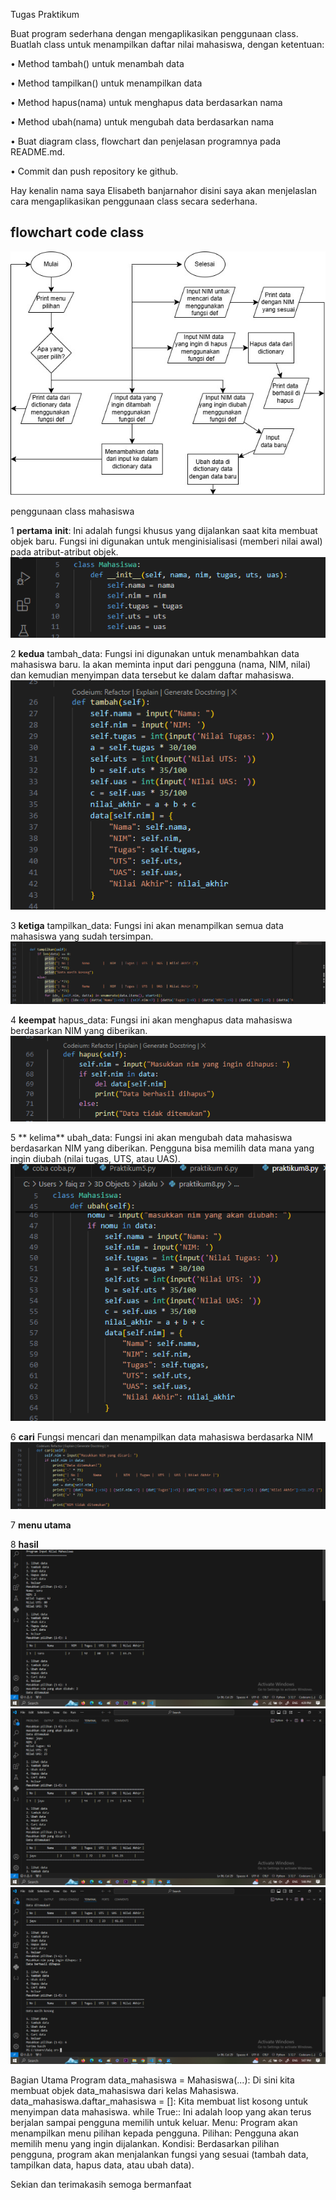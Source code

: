 Tugas Praktikum

Buat program sederhana dengan mengaplikasikan penggunaan class. Buatlah class untuk menampilkan daftar nilai mahasiswa, dengan ketentuan:

• Method tambah() untuk menambah data

• Method tampilkan() untuk menampilkan data

• Method hapus(nama) untuk menghapus data berdasarkan nama

• Method ubah(nama) untuk mengubah data berdasarkan nama

• Buat diagram class, flowchart dan penjelasan programnya pada README.md.

• Commit dan push repository ke github.

Hay kenalin nama saya Elisabeth banjarnahor disini saya akan menjelaslan cara mengaplikasikan penggunaan class secara sederhana. 


## flowchart code class ##
![](https://github.com/Elisabethbanjarnahor/Praktikum-ke-8/blob/9e3da96ddb4132291e59a756a31566070e488e58/flowchart.jpg)



penggunaan class mahasiswa

1 **pertama**
__init__: Ini adalah fungsi khusus yang dijalankan saat kita membuat objek baru. Fungsi ini digunakan untuk menginisialisasi (memberi nilai awal) pada atribut-atribut objek.
![](https://github.com/Elisabethbanjarnahor/Praktikum-ke-8/blob/70b13b0773a208e75a42d698cc4a51511f462dd4/393561224-bb33f7eb-67fa-45f7-89b3-d11394820d07.png)


2 **kedua**
tambah_data: Fungsi ini digunakan untuk menambahkan data mahasiswa baru. Ia akan meminta input dari pengguna (nama, NIM, nilai) dan kemudian menyimpan data tersebut ke dalam daftar mahasiswa.
![](https://github.com/Elisabethbanjarnahor/Praktikum-ke-8/blob/28251d09560fbd69b43fd304ea36b917503a5b66/393561751-d3ff80bd-b503-49ca-a7a9-e3b73ef68e10.png)


3 **ketiga**
tampilkan_data: Fungsi ini akan menampilkan semua data mahasiswa yang sudah tersimpan.
![](https://github.com/Elisabethbanjarnahor/Praktikum-ke-8/blob/1b7ff3491b22b521a0a900acfee8cf951f61267b/393561563-ea3fb839-cf15-437c-aaf3-87df4667d21e.png)


4 **keempat**
hapus_data: Fungsi ini akan menghapus data mahasiswa berdasarkan NIM yang diberikan.
![](https://github.com/Elisabethbanjarnahor/Praktikum-ke-8/blob/5a5b7dbba05c526782b2563f0b9aef790d24c025/393561821-5625562f-c942-4655-afa8-820ea4d2f0e1.png)


5 ** kelima**
ubah_data: Fungsi ini akan mengubah data mahasiswa berdasarkan NIM yang diberikan. Pengguna bisa memilih data mana yang ingin diubah (nilai tugas, UTS, atau UAS).
![](https://github.com/Elisabethbanjarnahor/Praktikum-ke-8/blob/f66b6b6e29ba0d9517142533062485d84f8cefa2/393561766-cde4e49a-bed6-4530-9ccf-8d8015f6b36c.png)

6 **cari**
Fungsi mencari dan menampilkan data mahasiswa berdasarka NIM
![](https://github.com/Elisabethbanjarnahor/Praktikum-ke-8/blob/4494ba6002916bd00a637f864fbe88c4e1c5a064/393561829-5cef06d8-9e9e-4023-b1d9-caa9e7770a3f.png)


7 **menu utama**



8 **hasil** 
![](https://github.com/Elisabethbanjarnahor/Praktikum-ke-8/blob/abca2bee65c90c1494a7fc56a4cf52092ca6d3eb/393561298-ea53213e-0496-45a5-b278-070d33e9b324.png)
![](https://github.com/Elisabethbanjarnahor/Praktikum-ke-8/blob/ab58b0943184ee1f45aec80b46c87917dbbd32f7/393561907-31f09554-180c-4b53-8e54-830c5e996615.png)
![](https://github.com/Elisabethbanjarnahor/Praktikum-ke-8/blob/5a301de66810917b254c27d7d66b2fb312394d54/393561902-1675d320-1521-4647-9b02-b9c8e300bd48.png)

Bagian Utama Program
data_mahasiswa = Mahasiswa(...): Di sini kita membuat objek data_mahasiswa dari kelas Mahasiswa.
data_mahasiswa.daftar_mahasiswa = []: Kita membuat list kosong untuk menyimpan data mahasiswa.
while True:: Ini adalah loop yang akan terus berjalan sampai pengguna memilih untuk keluar.
Menu: Program akan menampilkan menu pilihan kepada pengguna.
Pilihan: Pengguna akan memilih menu yang ingin dijalankan.
Kondisi: Berdasarkan pilihan pengguna, program akan menjalankan fungsi yang sesuai (tambah data, tampilkan data, hapus data, atau ubah data).

Sekian dan terimakasih semoga bermanfaat
